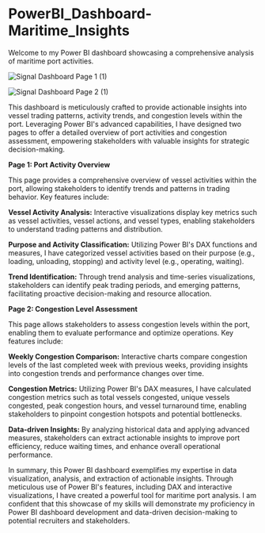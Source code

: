 # PowerBI_Dashboard-Maritime_Insights
Welcome to my Power BI dashboard showcasing a comprehensive analysis of maritime port activities.

![Signal Dashboard Page 1 (1)](https://github.com/nabeelshaikh31/PowerBI_Dashboard-Maritime_Insights/assets/48349890/2594bffd-6b0c-4b40-b109-379830ad3fb8)

![Signal Dashboard Page 2 (1)](https://github.com/nabeelshaikh31/PowerBI_Dashboard-Maritime_Insights/assets/48349890/0f18db42-3b91-4a27-9cca-95f73b760c1f)

This dashboard is meticulously crafted to provide actionable insights into vessel trading patterns, activity trends, and congestion levels within the port. Leveraging Power BI's advanced capabilities, I have designed two pages to offer a detailed overview of port activities and congestion assessment, empowering stakeholders with valuable insights for strategic decision-making.

**Page 1: Port Activity Overview**

This page provides a comprehensive overview of vessel activities within the port, allowing stakeholders to identify trends and patterns in trading behavior. Key features include:

**Vessel Activity Analysis:**
Interactive visualizations display key metrics such as vessel activities, vessel actions, and vessel types, enabling stakeholders to understand trading patterns and distribution.

**Purpose and Activity Classification:**
Utilizing Power BI's DAX functions and measures, I have categorized vessel activities based on their purpose (e.g., loading, unloading, stopping) and activity level (e.g., operating, waiting).

**Trend Identification:**
Through trend analysis and time-series visualizations, stakeholders can identify peak trading periods, and emerging patterns, facilitating proactive decision-making and resource allocation.


**Page 2: Congestion Level Assessment**

This page allows stakeholders to assess congestion levels within the port, enabling them to evaluate performance and optimize operations. Key features include:

**Weekly Congestion Comparison:**
Interactive charts compare congestion levels of the last completed week with previous weeks, providing insights into congestion trends and performance changes over time.

**Congestion Metrics:**
Utilizing Power BI's DAX measures, I have calculated congestion metrics such as total vessels congested, unique vessels congested, peak congestion hours, and vessel turnaround time, enabling stakeholders to pinpoint congestion hotspots and potential bottlenecks.

**Data-driven Insights:**
By analyzing historical data and applying advanced measures, stakeholders can extract actionable insights to improve port efficiency, reduce waiting times, and enhance overall operational performance.


In summary, this Power BI dashboard exemplifies my expertise in data visualization, analysis, and extraction of actionable insights. Through meticulous use of Power BI's features, including DAX and interactive visualizations, I have created a powerful tool for maritime port analysis. I am confident that this showcase of my skills will demonstrate my proficiency in Power BI dashboard development and data-driven decision-making to potential recruiters and stakeholders.
